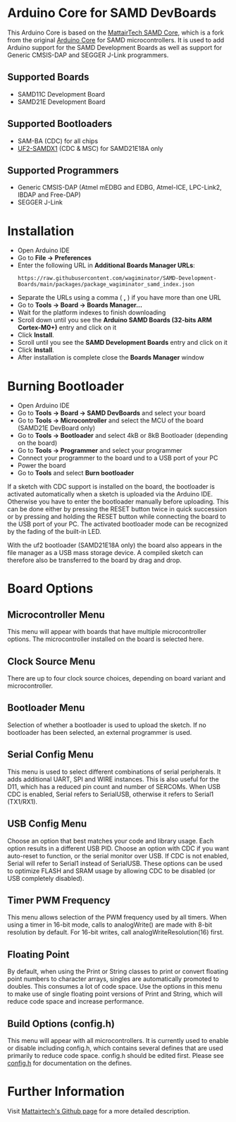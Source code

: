 # Arduino Core for SAMD DevBoards
This Arduino Core is based on the [MattairTech SAMD Core](https://github.com/mattairtech/ArduinoCore-samd), which is a fork from the original [Arduino Core](https://github.com/arduino/ArduinoCore-samd) for SAMD microcontrollers. It is used to add Arduino support for the SAMD Development Boards as well as support for Generic CMSIS-DAP and SEGGER J-Link programmers.

## Supported Boards
- SAMD11C Development Board
- SAMD21E Development Board

## Supported Bootloaders
- SAM-BA (CDC) for all chips
- [UF2-SAMDX1](https://github.com/microsoft/uf2-samdx1) (CDC & MSC) for SAMD21E18A only

## Supported Programmers
- Generic CMSIS-DAP (Atmel mEDBG and EDBG, Atmel-ICE, LPC-Link2, IBDAP and Free-DAP)
- SEGGER J-Link

# Installation
- Open Arduino IDE
- Go to **File -> Preferences**
- Enter the following URL in **Additional Boards Manager URLs**:
    ```
    https://raw.githubusercontent.com/wagiminator/SAMD-Development-Boards/main/packages/package_wagiminator_samd_index.json
    ```
- Separate the URLs using a comma ( **,** ) if you have more than one URL
- Go to **Tools -> Board -> Boards Manager...**
- Wait for the platform indexes to finish downloading
- Scroll down until you see the **Arduino SAMD Boards (32-bits ARM Cortex-M0+)** entry and click on it
- Click **Install**.
- Scroll until you see the **SAMD Development Boards** entry and click on it
- Click **Install**.
- After installation is complete close the **Boards Manager** window

# Burning Bootloader
- Open Arduino IDE
- Go to **Tools -> Board -> SAMD DevBoards** and select your board
- Go to **Tools -> Microcontroller** and select the MCU of the board (SAMD21E DevBoard only)
- Go to **Tools -> Bootloader** and select 4kB or 8kB Bootloader (depending on the board)
- Go to **Tools -> Programmer** and select your programmer
- Connect your programmer to the board und to a USB port of your PC
- Power the board
- Go to **Tools** and select **Burn bootloader**

If a sketch with CDC support is installed on the board, the bootloader is activated automatically when a sketch is uploaded via the Arduino IDE. Otherwise you have to enter the bootloader manually before uploading. This can be done either by pressing the RESET button twice in quick succession or by pressing and holding the RESET button while connecting the board to the USB port of your PC. The activated bootloader mode can be recognized by the fading of the built-in LED.

With the uf2 bootloader (SAMD21E18A only) the board also appears in the file manager as a USB mass storage device. A compiled sketch can therefore also be transferred to the board by drag and drop.

# Board Options
## Microcontroller Menu
This menu will appear with boards that have multiple microcontroller options. The microcontroller installed on the board is selected here.

## Clock Source Menu
There are up to four clock source choices, depending on board variant and microcontroller.

## Bootloader Menu
Selection of whether a bootloader is used to upload the sketch. If no bootloader has been selected, an external programmer is used.

## Serial Config Menu
This menu is used to select different combinations of serial peripherals. It adds additional UART, SPI and WIRE instances. This is also useful for the D11, which has a reduced pin count and number of SERCOMs. When USB CDC is enabled, Serial refers to SerialUSB, otherwise it refers to Serial1 (TX1/RX1).

## USB Config Menu
Choose an option that best matches your code and library usage. Each option results in a different USB PID. Choose an option with CDC if you want auto-reset to function, or the serial monitor over USB. If CDC is not enabled, Serial will refer to Serial1 instead of SerialUSB. These options can be used to optimize FLASH and SRAM usage by allowing CDC to be disabled (or USB completely disabled).

## Timer PWM Frequency
This menu allows selection of the PWM frequency used by all timers. When using a timer in 16-bit mode, calls to analogWrite() are made with 8-bit resolution by default. For 16-bit writes, call analogWriteResolution(16) first.

## Floating Point
By default, when using the Print or String classes to print or convert floating point numbers to character arrays, singles are automatically promoted to doubles. This consumes a lot of code space. Use the options in this menu to make use of single floating point versions of Print and String, which will reduce code space and increase performance.

## Build Options (config.h)
This menu will appear with all microcontrollers. It is currently used to enable or disable including config.h, which contains several defines that are used primarily to reduce code space. config.h should be edited first. Please see [config.h](https://github.com/mattairtech/ArduinoCore-samd/tree/master/config.h) for documentation on the defines.

# Further Information
Visit [Mattairtech's Github page](https://github.com/mattairtech/ArduinoCore-samd) for a more detailed description.
